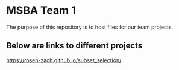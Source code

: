 # MSBA Team 1

The purpose of this repository is to host files for our team projects.

## Below are links to different projects

https://rosen-zach.github.io/subset_selection/
